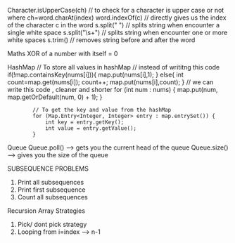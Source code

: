 Character.isUpperCase(ch)  // to check for a character is upper case or not where ch=word.charAt(index)
word.indexOf(c)            // directly gives us the index of the character c in the word
s.split(" ")    // splits string when encounter a single white space
s.split("\\s+") // splits string when encounter one or more white spaces
s.trim()        // removes string before and after the word

Maths
XOR of a number with itself = 0

HashMap 
            // To store all values in hashMap
            // instead of writitng this code 
            if(!map.containsKey(nums[i])){
                map.put(nums[i],1);
            }
            else{
                int count=map.get(nums[i]);
                count++;
                map.put(nums[i],count);
            }
            // we can write this code , cleaner and shorter
            for (int num : nums) 
            {
                map.put(num, map.getOrDefault(num, 0) + 1);
            }

            // To get the key and value from the hashMap
            for (Map.Entry<Integer, Integer> entry : map.entrySet()) {
                int key = entry.getKey();
                int value = entry.getValue();
            }


Queue
Queue.poll() --> gets you the current head of the queue
Queue.size() --> gives you the size of the queue


SUBSEQUENCE PROBLEMS
1) Print all subsequences
2) Print first subsequence
3) Count all subsequences 

Recursion Array Strategies 
1) Pick/ dont pick strategy
2) Looping from i=index --> n-1
